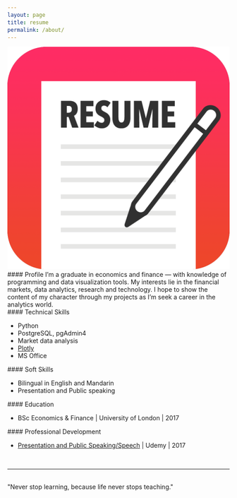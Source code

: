 ```yaml
---
layout: page
title: resume
permalink: /about/
---
```


<img class="col one right" src="/img/resume-icon-png-19025.png">

<br/>
#### Profile
I’m a graduate in economics and finance — with knowledge of programming and data visualization tools. My interests lie in the financial markets, data analytics, research and technology. I hope to show the content of my character through my projects as I’m seek a career in the analytics world.
<br/>
#### Technical Skills
<ul>
	<li>Python</li>
	<li>PostgreSQL, pgAdmin4</li>
	<li>Market data analysis</li>
	<li><a href="https://plot.ly/" target="blank">Plotly</a></li>
	<li>MS Office</li>
</ul>
#### Soft Skills
<ul>
	<li>Bilingual in English and Mandarin</li>
	<li>Presentation and Public speaking</li>
</ul> 
#### Education
<ul>
	<li>BSc Economics & Finance | University of London | 2017</li>
</ul>
#### Professional Development
<ul>
	<li><a href="https://www.udemy.com/certificate/UC-DRTBVHQQ/" target="blank">Presentation and Public Speaking/Speech</a> | Udemy | 2017</li>
</ul>
<br/> 
<hr/>
<br/>
<span class="contacticon center">
	<a href="mailto:wilsonliaows@gmail.com"><i class="fa fa-paper-plane"></i></a>
	<a href="https://www.linkedin.com/in/wilsonliaows/" target="_blank"><i class="fa fa-linkedin"></i></a>
	<a href="https://www.dropbox.com/s/5rmy3njco3erj47/Wilson%20Liao%20Resume.docx?dl=0" target="_blank"><i class="fa fa-file-word-o"></i></a>
</span>

<div class="col three caption">
	"Never stop learning, because life never stops teaching."
</div>

